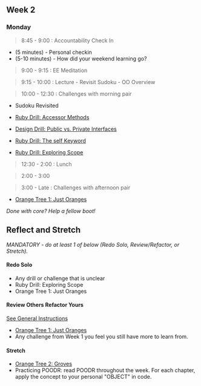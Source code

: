 ## Week 2

### Monday

> 8:45 - 9:00 : Accountability Check In

- (5 minutes) - Personal checkin
- (5-10 minutes) - How did your weekend learning go?
  
> 9:00 - 9:15 : EE Meditation

> 9:15 - 10:00 : Lecture - Revisit Sudoku - OO Overview

> 10:00 - 12:30 : Challenges with morning pair

- Sudoku Revisited

- [Ruby Drill: Accessor Methods](https://github.com/sea-lions-2014/ruby-drill-accessor-methods-challenge)
- [Design Drill: Public vs. Private Interfaces](https://github.com/sea-lions-2014/design-drill-public-vs-private-interfaces-challenge)
- [Ruby Drill: The self Keyword](https://github.com/sea-lions-2014/ruby-drill-the-self-keyword-challenge)
- [Ruby Drill: Exploring Scope](https://github.com/sea-lions-2014/ruby-drill-exploring-scope-challenge)

> 12:30 - 2:00 : Lunch

> 2:00 - 3:00 

> 3:00 - Late : Challenges with afternoon pair

- [Orange Tree 1: Just Oranges](https://github.com/sea-lions-2014/orange-tree-1-just-oranges-challenge)

*Done with core? Help a fellow boot!*

## Reflect and Stretch

*MANDATORY - do at least 1 of below (Redo Solo, Review/Refactor, or Stretch).*

#### Redo Solo

- Any drill or challenge that is unclear
- Ruby Drill: Exploring Scope
- Orange Tree 1: Just Oranges
 
#### Review Others Refactor Yours

[See General Instructions](https://github.com/sea-lions-2014/review-others-refactor-yours-challenge)

- [Orange Tree 1: Just Oranges](https://github.com/sea-lions-2014/orange-tree-1-just-oranges-challenge) 
- Any challenge from Week 1 you feel you still have more to learn from.

#### Stretch

- [Orange Tree 2: Groves](https://github.com/sea-lions-2014/orange-tree-2-groves-challenge)
- Practicing POODR: read POODR throughout the week. For each chapter, apply the concept to your personal "OBJECT" in code.



